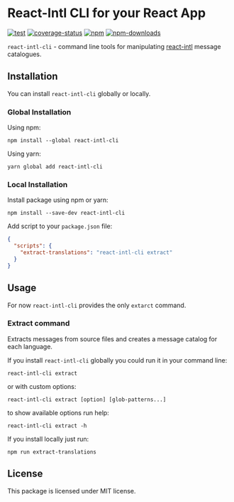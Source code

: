 # React-Intl CLI for your React App

[![test](https://img.shields.io/github/workflow/status/ttypic/react-intl-cli/Test?label=tests&style=flat-square)](https://github.com/ttypic/react-intl-cli/actions)
[![coverage-status](https://img.shields.io/codecov/c/github/ttypic/react-intl-cli.svg?style=flat-square)](https://codecov.io/gh/ttypic/react-intl-cli)
[![npm](https://img.shields.io/npm/v/react-intl-cli.svg?style=flat-square)](https://www.npmjs.com/package/react-intl-cli)
[![npm-downloads](https://img.shields.io/npm/dw/react-intl-cli.svg?style=flat-square)](https://www.npmjs.com/package/react-intl-cli)

`react-intl-cli` - command line tools for manipulating 
[react-intl](https://formatjs.io/docs/react-intl/) message catalogues. 

## Installation

You can install `react-intl-cli` globally or locally.

### Global Installation

Using npm:

```shell script
npm install --global react-intl-cli
```

Using yarn:

```shell script
yarn global add react-intl-cli
```

### Local Installation

Install package using npm or yarn:

```shell script
npm install --save-dev react-intl-cli
```

Add script to your `package.json` file:

```json
{
  "scripts": {
    "extract-translations": "react-intl-cli extract"
  }
}
```

## Usage

For now `react-intl-cli` provides the only `extarct` command.

### Extract command

Extracts messages from source files and creates a message catalog for each language.

If you install `react-intl-cli` globally you could run it in your command line:

```shell script
react-intl-cli extract
```

or with custom options:

```shell script
react-intl-cli extract [option] [glob-patterns...]
```

to show available options run help:

```shell script
react-intl-cli extract -h
```

If you install locally just run:

```shell script
npm run extract-translations
``` 

## License

This package is licensed under MIT license.
